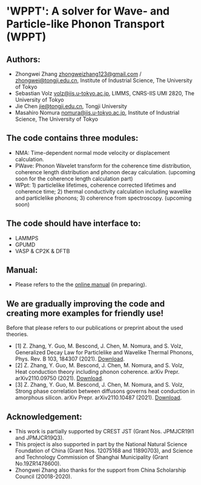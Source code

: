 # 'WPPT': A solver for Wave- and Particle-like Phonon Transport (WPPT)

## Authors:

- Zhongwei Zhang <zhongweizhang123@gmail.com> / <zhongwei@tongji.edu.cn>, Institute of Industrial Science, The University of Tokyo
- Sebastian Volz <volz@iis.u-tokyo.ac.jp>, LIMMS, CNRS-IIS UMI 2820, The University of Tokyo
- Jie Chen <jie@tongji.edu.cn>, Tongji University
- Masahiro Nomura <nomura@iis.u-tokyo.ac.jp>, Institute of Industrial Science, The University of Tokyo

## The code contains three modules:

- NMA: Time-dependent normal mode velocity or displacement calculation.
- PWave: Phonon Wavelet transform for the coherence time distribution, coherence length distribution and phonon decay calculation. (upcoming soon for the coherence length calculation part)
- WPpt: 1) particlelike lifetimes, coherence corrected lifetimes and coherence time; 2) thermal conductivity calculation including wavelike and particlelike phonons; 3) coherence from spectroscopy. (upcoming soon)

## The code should have interface to:

- LAMMPS
- GPUMD
- VASP & CP2K & DFTB

## Manual:

- Please refers to the the [online manual](https://zhongweizhang123.wixsite.com/wppt) (in preparing).
  
## We are gradually improving the code and creating more examples for friendly use!

Before that please refers to our publications or preprint about the used theories.

- [1] Z. Zhang, Y. Guo, M. Bescond, J. Chen, M. Nomura, and S. Volz, Generalized Decay Law for Particlelike and Wavelike Thermal Phonons, Phys. Rev. B 103, 184307 (2021). [Download](https://journals.aps.org/prb/abstract/10.1103/PhysRevB.103.184307).
- [2] Z. Zhang, Y. Guo, M. Bescond, J. Chen, M. Nomura, and S. Volz, Heat conduction theory including phonon coherence. arXiv Prepr. arXiv2110.09750 (2021). [Download](https://arxiv.org/abs/2110.09750).
- [3] Z. Zhang, Y. Guo, M. Bescond, J. Chen, M. Nomura, and S. Volz, Strong phase correlation between diffusons governs heat conduction in amorphous silicon. arXiv Prepr. arXiv2110.10487 (2021). [Download](https://arxiv.org/abs/2110.10487).

## Acknowledgement:

- This work is partially supported by CREST JST (Grant Nos. JPMJCR19I1 and JPMJCR19Q3).
- This project is also supported in part by the National Natural Science Foundation of China (Grant Nos. 12075168 and 11890703), and Science and Technology Commission of Shanghai Municipality (Grant No.19ZR1478600).
- Zhongwei Zhang also thanks for the support from China Scholarship Council (20018-2020).
